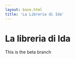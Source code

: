 ```yaml
---
layout: base.html
title: 'La Libreria di Ida'
---
```

# La libreria di Ida

This is the beta branch
